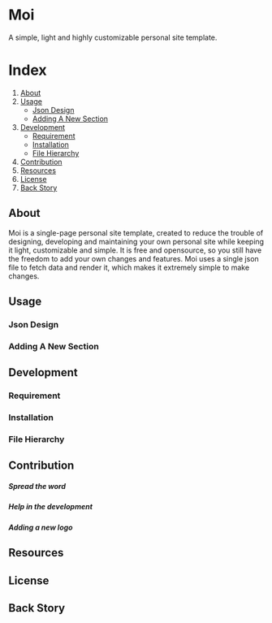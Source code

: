 # Moi
A simple, light and highly customizable personal site template.

# Index

1. [About](#about)
2. [Usage](#usage)
	- [Json Design](#json-design)
	- [Adding A New Section](#adding-a-new-section)
3. [Development](#development)
 	- [Requirement](#requirement)
	- [Installation](#installation)
	- [File Hierarchy](#file-hierarchy)
4. [Contribution](#Contribution)
5. [Resources](#resources)
6. [License](#license)
7. [Back Story](#back-story)

## About
Moi is a single-page personal site template, created to reduce the trouble of designing, developing and maintaining your own personal site while keeping it light, customizable and simple. It is free and opensource, so you still have the freedom to add your own changes and features. Moi uses a single json file to fetch data and render it, which makes it extremely simple to make changes.


## Usage


### Json Design

### Adding A New Section

## Development

### Requirement

### Installation

### File Hierarchy

## Contribution

##### Spread the word

##### Help in the development

##### Adding a new logo

## Resources

## License

## Back Story
